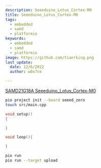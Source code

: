 ```yaml
---
description: Seeeduino_Lotus_Cortex-M0
title: Seeeduino_Lotus_Cortex-M0
tags:
  - embedded
  - samd
  - platformio
keywords:
  - embedded
  - samd
  - platformio
image: https://github.com/tianrking.png
last_update:
  date: 12/6/2022
  author: w0x7ce

---
```


[SAMD21G18A Seeeduino_Lotus_Cortex-M0](https://wiki.seeedstudio.com/Seeeduino_Lotus_Cortex-M0-)

```bash
pio project init --board seeed_zero
touch src/main.cpp
```

```cxx title="src/main.cpp"
void setup()
{

}

void loop(){

}
```

```bash
pio run
pio run --target upload
```